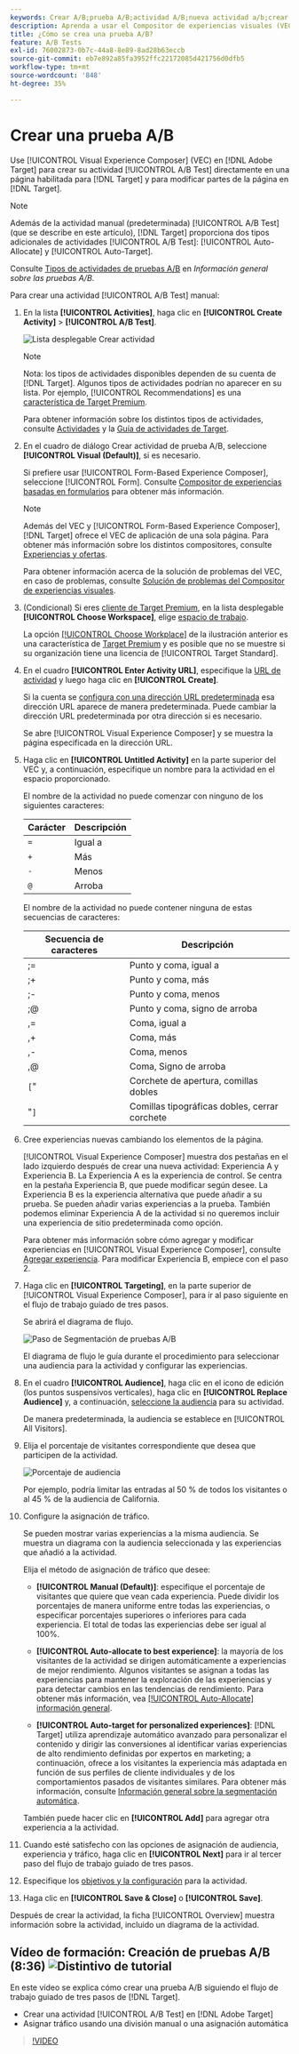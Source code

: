 ```yaml
---
keywords: Crear A/B;prueba A/B;actividad A/B;nueva actividad a/b;crear a/b
description: Aprenda a usar el Compositor de experiencias visuales (VEC) en Adobe [!DNL Target] para crear su actividad de prueba A/B directamente en una página habilitada para  [!DNL Target].
title: ¿Cómo se crea una prueba A/B?
feature: A/B Tests
exl-id: 76002873-0b7c-44a8-8e89-8ad28b63eccb
source-git-commit: eb7e892a85fa3952ffc22172085d421756d0dfb5
workflow-type: tm+mt
source-wordcount: '848'
ht-degree: 35%

---
```


# Crear una prueba A/B

Use [!UICONTROL Visual Experience Composer] (VEC) en [!DNL Adobe Target] para crear su actividad [!UICONTROL A/B Test] directamente en una página habilitada para [!DNL Target] y para modificar partes de la página en [!DNL Target].

>[!NOTE]
>
>Además de la actividad manual (predeterminada) [!UICONTROL A/B Test] (que se describe en este artículo), [!DNL Target] proporciona dos tipos adicionales de actividades [!UICONTROL A/B Test]: [!UICONTROL Auto-Allocate] y [!UICONTROL Auto-Target].
>
>Consulte [Tipos de actividades de pruebas A/B](/help/main/c-activities/t-test-ab/test-ab.md#types) en *Información general sobre las pruebas A/B*.

Para crear una actividad [!UICONTROL A/B Test] manual:

1. En la lista **[!UICONTROL Activities]**, haga clic en **[!UICONTROL Create Activity]** > **[!UICONTROL A/B Test]**.

   ![Lista desplegable Crear actividad](/help/main/c-activities/t-test-ab/t-test-create-ab/assets/ab_select-new.png)

   >[!NOTE]
   >
   >Nota: los tipos de actividades disponibles dependen de su cuenta de [!DNL Target]. Algunos tipos de actividades podrían no aparecer en su lista. Por ejemplo, [!UICONTROL Recommendations] es una [característica de Target Premium](/help/main/c-intro/intro.md#premium).
   >
   >Para obtener información sobre los distintos tipos de actividades, consulte [Actividades](/help/main/c-activities/activities.md#concept_D317A95A1AB54674BA7AB65C7985BA03) y la [Guía de actividades de Target](/help/main/c-activities/target-activities-guide.md).

1. En el cuadro de diálogo Crear actividad de prueba A/B, seleccione **[!UICONTROL Visual (Default)]**, si es necesario.

   Si prefiere usar [!UICONTROL Form-Based Experience Composer], seleccione [!UICONTROL Form]. Consulte [Compositor de experiencias basadas en formularios](/help/main/c-experiences/form-experience-composer.md) para obtener más información.

   >[!NOTE]
   >
   >Además del VEC y [!UICONTROL Form-Based Experience Composer], [!DNL Target] ofrece el VEC de aplicación de una sola página. Para obtener más información sobre los distintos compositores, consulte [Experiencias y ofertas](/help/main/c-experiences/experiences.md).
   >
   >Para obtener información acerca de la solución de problemas del VEC, en caso de problemas, consulte [Solución de problemas del Compositor de experiencias visuales](/help/main/c-experiences/c-visual-experience-composer/r-troubleshoot-composer/troubleshoot-composer.md).

1. (Condicional) Si eres [cliente de Target Premium](/help/main/c-intro/intro.md#premium), en la lista desplegable **[!UICONTROL Choose Workspace]**, elige [espacio de trabajo](/help/main/administrating-target/c-user-management/property-channel/property-channel.md).

   La opción [[!UICONTROL Choose Workplace]](/help/main/administrating-target/c-user-management/property-channel/property-channel.md) de la ilustración anterior es una característica de [Target Premium](/help/main/c-intro/intro.md) y es posible que no se muestre si su organización tiene una licencia de [!UICONTROL Target Standard].

1. En el cuadro **[!UICONTROL Enter Activity URL]**, especifique la [URL de actividad](/help/main/c-activities/t-test-ab/t-test-create-ab/ab-activity-url.md) y luego haga clic en **[!UICONTROL Create]**.

   Si la cuenta se [configura con una dirección URL predeterminada](/help/main/administrating-target/visual-experience-composer-set-up.md) esa dirección URL aparece de manera predeterminada. Puede cambiar la dirección URL predeterminada por otra dirección si es necesario.

   Se abre [!UICONTROL Visual Experience Composer] y se muestra la página especificada en la dirección URL.

1. Haga clic en **[!UICONTROL Untitled Activity]** en la parte superior del VEC y, a continuación, especifique un nombre para la actividad en el espacio proporcionado.

   El nombre de la actividad no puede comenzar con ninguno de los siguientes caracteres:

   | Carácter | Descripción |
   |--- |--- |
   | `=` | Igual a |
   | `+` | Más |
   | `-` | Menos |
   | `@` | Arroba |

   El nombre de la actividad no puede contener ninguna de estas secuencias de caracteres:

   | Secuencia de caracteres | Descripción |
   |--- |--- |
   | ;= | Punto y coma, igual a |
   | ;+ | Punto y coma, más |
   | ;- | Punto y coma, menos |
   | ;@ | Punto y coma, signo de arroba |
   | ,= | Coma, igual a |
   | ,+ | Coma, más |
   | ,- | Coma, menos |
   | ,@ | Coma, Signo de arroba |
   | `[`&quot; | Corchete de apertura, comillas dobles |
   | &quot;`]` | Comillas tipográficas dobles, cerrar corchete |

1. Cree experiencias nuevas cambiando los elementos de la página.

   [!UICONTROL Visual Experience Composer] muestra dos pestañas en el lado izquierdo después de crear una nueva actividad: Experiencia A y Experiencia B. La Experiencia A es la experiencia de control. Se centra en la pestaña Experiencia B, que puede modificar según desee. La Experiencia B es la experiencia alternativa que puede añadir a su prueba. Se pueden añadir varias experiencias a la prueba. También podemos eliminar Experiencia A de la actividad si no queremos incluir una experiencia de sitio predeterminada como opción.

   Para obtener más información sobre cómo agregar y modificar experiencias en [!UICONTROL Visual Experience Composer], consulte [Agregar experiencia](/help/main/c-activities/t-test-ab/t-test-create-ab/ab-add-experience.md#task_454646F2895242D3B92DC395A0CE1A00). Para modificar Experiencia B, empiece con el paso 2.

1. Haga clic en **[!UICONTROL Targeting]**, en la parte superior de [!UICONTROL Visual Experience Composer], para ir al paso siguiente en el flujo de trabajo guiado de tres pasos.

   Se abrirá el diagrama de flujo.

   ![Paso de Segmentación de pruebas A/B](/help/main/c-activities/t-test-ab/t-test-create-ab/assets/ab_flow-new.png)

   El diagrama de flujo le guía durante el procedimiento para seleccionar una audiencia para la actividad y configurar las experiencias.

1. En el cuadro **[!UICONTROL Audience]**, haga clic en el icono de edición (los puntos suspensivos verticales), haga clic en **[!UICONTROL Replace Audience]** y, a continuación, [seleccione la audiencia](/help/main/c-activities/t-test-ab/t-test-create-ab/ab-audience.md) para su actividad.

   De manera predeterminada, la audiencia se establece en [!UICONTROL All Visitors].

1. Elija el porcentaje de visitantes correspondiente que desea que participen de la actividad.

   ![Porcentaje de audiencia](/help/main/c-activities/t-test-ab/t-test-create-ab/assets/audperc-new.png)

   Por ejemplo, podría limitar las entradas al 50 % de todos los visitantes o al 45 % de la audiencia de California.

1. Configure la asignación de tráfico.

   Se pueden mostrar varias experiencias a la misma audiencia. Se muestra un diagrama con la audiencia seleccionada y las experiencias que añadió a la actividad.

   Elija el método de asignación de tráfico que desee:

   * **[!UICONTROL Manual (Default)]**: especifique el porcentaje de visitantes que quiere que vean cada experiencia. Puede dividir los porcentajes de manera uniforme entre todas las experiencias, o especificar porcentajes superiores o inferiores para cada experiencia. El total de todas las experiencias debe ser igual al 100%.

   * **[!UICONTROL Auto-allocate to best experience]**: la mayoría de los visitantes de la actividad se dirigen automáticamente a experiencias de mejor rendimiento. Algunos visitantes se asignan a todas las experiencias para mantener la exploración de las experiencias y para detectar cambios en las tendencias de rendimiento. Para obtener más información, vea [[!UICONTROL Auto-Allocate] información general](/help/main/c-activities/automated-traffic-allocation/automated-traffic-allocation.md#concept_A1407678796B4C569E94CBA8A9F7F5D4).

   * **[!UICONTROL Auto-target for personalized experiences]**: [!DNL Target] utiliza aprendizaje automático avanzado para personalizar el contenido y dirigir las conversiones al identificar varias experiencias de alto rendimiento definidas por expertos en marketing; a continuación, ofrece a los visitantes la experiencia más adaptada en función de sus perfiles de cliente individuales y de los comportamientos pasados de visitantes similares. Para obtener más información, consulte [Información general sobre la segmentación automática](/help/main/c-activities/auto-target/auto-target-to-optimize.md).

   También puede hacer clic en **[!UICONTROL Add]** para agregar otra experiencia a la actividad.

1. Cuando esté satisfecho con las opciones de asignación de audiencia, experiencia y tráfico, haga clic en **[!UICONTROL Next]** para ir al tercer paso del flujo de trabajo guiado de tres pasos.

1. Especifique los [objetivos y la configuración](/help/main/c-activities/t-test-ab/t-test-create-ab/ab-goals-and-settings.md) para la actividad.

1. Haga clic en **[!UICONTROL Save & Close]** o **[!UICONTROL Save]**.

Después de crear la actividad, la ficha [!UICONTROL Overview] muestra información sobre la actividad, incluido un diagrama de la actividad.

## Vídeo de formación: Creación de pruebas A/B (8:36) ![Distintivo de tutorial](/help/main/assets/tutorial.png)

En este vídeo se explica cómo crear una prueba A/B siguiendo el flujo de trabajo guiado de tres pasos de [!DNL Target].

* Crear una actividad [!UICONTROL A/B Test] en [!DNL Adobe Target]
* Asignar tráfico usando una división manual o una asignación automática

>[!VIDEO](https://video.tv.adobe.com/v/17391)

